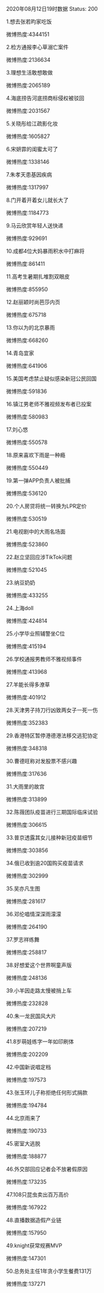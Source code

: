 2020年08月12日19时数据
Status: 200

1.想去张若昀家吃饭

微博热度:4344151

2.检方通报李心草溺亡案件

微博热度:2136634

3.理想生活敢想敢做

微博热度:2065189

4.海底捞告河底捞商标侵权被驳回

微博热度:2031567

5.关晓彤给江疏影化妆

微博热度:1605827

6.宋妍霏的闺蜜太可了

微博热度:1338146

7.朱孝天患基因疾病

微博热度:1317997

8.门开着开着女儿就长大了

微博热度:1184773

9.马云欣赏年轻人送快递

微博热度:929691

10.成都4位大妈暴雨积水中打麻将

微博热度:861411

11.高考生暑期扎堆割双眼皮

微博热度:855950

12.赵丽颖时尚芭莎内页

微博热度:675718

13.你以为的北京暴雨

微博热度:668260

14.青岛宜家

微博热度:641906

15.美国考虑禁止疑似感染新冠公民回国

微博热度:591836

16.镇江男老师不雅视频发布者已投案

微博热度:580983

17.刘心悠

微博热度:550578

18.原来喜欢下雨是一种瘾

微博热度:550449

19.第一弹APP负责人被批捕

微博热度:536120

20.个人房贷将统一转换为LPR定价

微博热度:530519

21.电视剧中的大雨名场面

微博热度:523860

22.赵立坚回应涉TikTok问题

微博热度:521045

23.纳豆奶奶

微博热度:433255

24.上海doll

微博热度:424814

25.小学毕业照辅警坐C位

微博热度:415194

26.学校通报男教师不雅视频事件

微博热度:413968

27.羊能长得多潦草

微博热度:401912

28.天津男子持刀行凶致两女子一死一伤

微博热度:352383

29.香港特区暂停港德港法移交逃犯协定

微博热度:348318

30.曹德旺称对发股票不感兴趣

微博热度:317636

31.大雨里的故宫

微博热度:313899

32.陈薇团队疫苗进行三期国际临床试验

微博热度:306615

33.普京透露其女儿接种新冠疫苗细节

微博热度:303856

34.俄已收到逾20国购买疫苗请求

微博热度:302999

35.吴亦凡生图

微博热度:281617

36.邓伦唱情深深雨濛濛

微博热度:264190

37.罗志祥练舞

微博热度:258817

38.好想爱这个世界啊童声版

微博热度:248136

39.小羊因走路太慢被捎上车

微博热度:232828

40.朱一龙民国风大片

微博热度:207219

41.8岁萌娃练字一年如印刷体

微博热度:202209

42.中国新说唱定档

微博热度:197573

43.张玉环儿子称拒绝任何形式捐款

微博热度:194784

44.北京雨来了

微博热度:190733

45.密室大逃脱

微博热度:188877

46.外交部回应记者会不放暑假原因

微博热度:173235

47.108只昆虫卖出百万高价

微博热度:167922

48.直播数据造假产业链

微博热度:157950

49.knight获常规赛MVP

微博热度:147301

50.总务处主任1年贪小学生餐费131万

微博热度:137271

